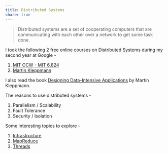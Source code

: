 ```yaml
---
title: Distributed Systems
share: true
---
```



 > 
 > Distributed systems are a set of cooperating computers that are communicating with each other over a network to get some task done.

I took the following 2 free online courses on Distributed Systems during my second year at Google - 

1. [MIT OCW - MIT 6.824](https://youtube.com/playlist?list=PLrw6a1wE39_tb2fErI4-WkMbsvGQk9_UB&feature=shared)
1. [Martin Kleppmann](https://youtube.com/playlist?list=PLeKd45zvjcDFUEv_ohr_HdUFe97RItdiB&feature=shared)

I also read the book [Designing Data-Intensive Applications](./Designing%20Data-Intensive%20Applications.md) by Martin Kleppmann.

The reasons to use distributed systems - 

1. Parallelism / Scalability
1. Fault Tolerance
1. Security / Isolation

Some interesting topics to explore - 

1. [Infrastructure](./Infrastructure.md)
1. [MapReduce](./MapReduce.md)
1. [Threads](./Threads.md)
